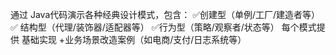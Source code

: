 通过 Java代码演示各种经典设计模式，包含：
✅ ​创建型​（单例/工厂/建造者等）
✅ ​结构型​（代理/装饰器/适配器等）
✅ ​行为型​（策略/观察者/状态等）
每个模式提供 ​基础实现 + ​业务场景改造案例​（如电商/支付/日志系统等）
